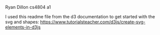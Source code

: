 Ryan Dillon
cs4804 a1

I used this readme file from the d3 documentation to get started with the svg and shapes: https://www.tutorialsteacher.com/d3js/create-svg-elements-in-d3js

